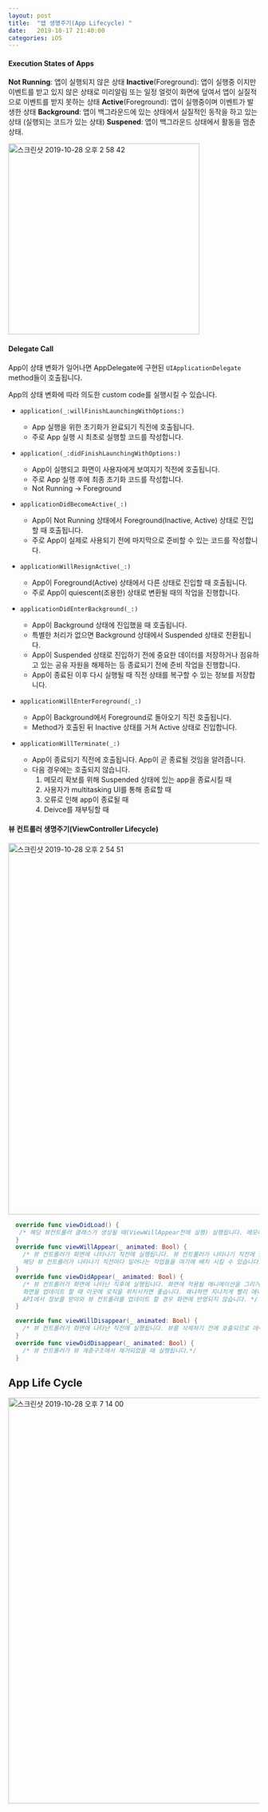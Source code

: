 ```yaml
---
layout: post
title:  "앱 생명주기(App Lifecycle) "
date:   2019-10-17 21:40:00
categories: iOS
---
```




#### Execution States of Apps

**Not Running**: 앱이 실행되지 않은 상태
**Inactive**(Foreground): 앱이 실행중 이지만 이벤트를 받고 있지 않은 상태로 미리알림 또는 일정 얼럿이 화면에 덮여서 앱이 실질적으로 이벤트를 받지 못하는 상태
**Active**(Foreground): 앱이 실행중이며 이벤트가 발생한 상태
**Background**: 앱이 백그라운드에 있는 상태에서 실질적인 동작을 하고 있는 상태  (실행되는 코드가 있는 상태)
**Suspened**: 앱이 백그라운드 상태에서 활동을 멈춘상태.

<img width="383" alt="스크린샷 2019-10-28 오후 2 58 42" src="https://user-images.githubusercontent.com/47776915/67655298-7b8f2c00-f993-11e9-8578-a9dc843a4587.png">



#### Delegate Call

App이 상태 변화가 일어나면 AppDelegate에 구현된 `UIApplicationDelegate` method들이 호출됩니다.

App의 상태 변화에 따라 의도한 custom code를 실행시킬 수 있습니다.



- ```
  application(_:willFinishLaunchingWithOptions:)
  ```

  - App 실행을 위한 초기화가 완료되기 직전에 호출됩니다.
  - 주로 App 실행 시 최초로 실행할 코드를 작성합니다.

  

- ```
  application(_:didFinishLaunchingWithOptions:)
  ```

  - App이 실행되고 화면이 사용자에게 보여지기 직전에 호출됩니다.
  - 주로 App 실행 후에 최종 초기화 코드를 작성합니다.
  - Not Running -> Foreground

  

- ```
  applicationDidBecomeActive(_:)
  ```

  - App이 Not Running 상태에서 Foreground(Inactive, Active) 상태로 진입할 때 호출됩니다.
  - 주로 App이 실제로 사용되기 전에 마지막으로 준비할 수 있는 코드를 작성합니다.

  

- ```
  applicationWillResignActive(_:)
  ```

  - App이 Foreground(Active) 상태에서 다른 상태로 진입할 때 호출됩니다.
  - 주로 App이 quiescent(조용한) 상태로 변환될 때의 작업을 진행합니다.

  

- ```
  applicationDidEnterBackground(_:)
  ```

  - App이 Background 상태에 진입했을 때 호출됩니다.
  - 특별한 처리가 없으면 Background 상태에서 Suspended 상태로 전환됩니다.
  - App이 Suspended 상태로 진입하기 전에 중요한 데이터를 저장하거나 점유하고 있는 공유 자원을 해제하는 등 종료되기 전에 준비 작업을 진행합니다.
  - App이 종료된 이후 다시 실행될 때 직전 상태를 복구할 수 있는 정보를 저장합니다.

  

- ```
  applicationWillEnterForeground(_:)
  ```

  - App이 Background에서 Foreground로 돌아오기 직전 호출됩니다.
  - Method가 호출된 뒤 Inactive 상태를 거쳐 Active 상태로 진입합니다.

  

- ```
  applicationWillTerminate(_:)
  ```

  - App이 종료되기 직전에 호출됩니다. App이 곧 종료될 것임을 알려줍니다.
  - 다음 경우에는 호출되지 않습니다.
    1. 메모리 확보를 위해 Suspended 상태에 있는 app을 종료시킬 때
    2. 사용자가 multitasking UI를 통해 종료할 때
    3. 오류로 인해 app이 종료될 때
    4. Deivce를 재부팅할 때



#### 뷰 컨트롤러 생명주기(ViewController Lifecycle)

<img width="745" alt="스크린샷 2019-10-28 오후 2 54 51" src="https://user-images.githubusercontent.com/47776915/67655093-e724c980-f992-11e9-8ea8-888665822e5d.png">



~~~swift
  override func viewDidLoad() {
   /* 해당 뷰컨트롤러 클래스가 생성될 때(ViewWillAppear전에 실행) 실행됩니다. 메모리에 로드된 후 호출됩니다. 딱 한		 번만 실행되기 때문에 `초기화` 할 때 사용 할 수 있습니다. `loadView()`직 후 에 호출되는 콜백메소드입니다.*/
  }
  override func viewWillAppear(_ animated: Bool) {
    /* 뷰 컨트롤러가 화면에 나타나기 직전에 실행됩니다. 뷰 컨트롤러가 나타나기 직전에 항상 실행되기 때문에 
    해당 뷰 컨트롤러가 나타나기 직전마다 일어나는 작업들을 여기에 배치 시킬 수 있습니다. */
  }
  override func viewDidAppear(_ animated: Bool) {		
    /* 뷰 컨트롤러가 화면에 나타난 직후에 실행됩니다. 화면에 적용될 애니메이션을 그리거나 API로 부터 정보를 받아와
    화면을 업데이트 할 때 이곳에 로직을 위치시키면 좋습니다. 왜냐하면 지나치게 빨리 애니메이션을 그리거나 
    API에서 정보를 받아와 뷰 컨트롤러를 업데이트 할 경우 화면에 반영되지 않습니다. */
  }

  override func viewWillDisappear(_ animated: Bool) {
    /* 뷰 컨트롤러가 화면에 나타난 직전에 실행됩니다. 뷰를 삭제하기 전에 호출되므로 데이터는 존재합니다. */
  }
  override func viewDidDisappear(_ animated: Bool) {
    /* 뷰 컨트롤러가 뷰 계층구조에서 제거되었을 때 실행됩니다.*/
  }
~~~





## App Life Cycle

<img width="814" alt="스크린샷 2019-10-28 오후 7 14 00" src="https://user-images.githubusercontent.com/47776915/67670368-1a794f80-f9b7-11e9-9fed-0f9442564f2b.png">